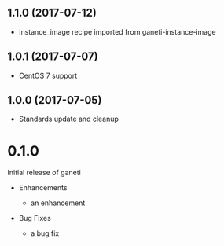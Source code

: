 1.1.0 (2017-07-12)
------------------
- instance_image recipe imported from ganeti-instance-image

1.0.1 (2017-07-07)
------------------
- CentOS 7 support

1.0.0 (2017-07-05)
------------------
- Standards update and cleanup

# 0.1.0

Initial release of ganeti

* Enhancements
  * an enhancement

* Bug Fixes
  * a bug fix
